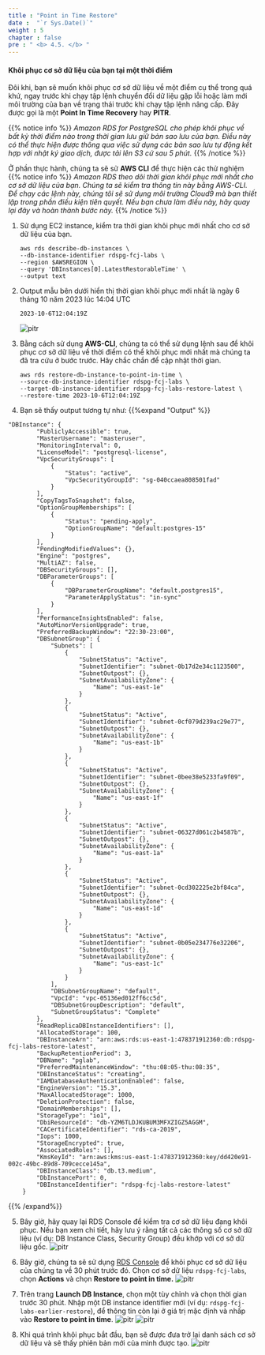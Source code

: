 ```yaml
---
title : "Point in Time Restore"
date :  "`r Sys.Date()`" 
weight : 5
chapter : false
pre : " <b> 4.5. </b> "
---
```



#### Khôi phục cơ sở dữ liệu của bạn tại một thời điểm

Đôi khi, bạn sẽ muốn khôi phục cơ sở dữ liệu về một điểm cụ thể trong quá khứ, ngay trước khi chạy tập lệnh chuyển đổi dữ liệu gặp lỗi hoặc làm mới môi trường của bạn về trạng thái trước khi chạy tập lệnh nâng cấp. Đây được gọi là một **Point In Time Recovery** hay **PITR**.

{{% notice info %}}
*Amazon RDS for PostgreSQL cho phép khôi phục về bất kỳ thời điểm nào trong thời gian lưu giữ bản sao lưu của bạn. Điều này có thể thực hiện được thông qua việc sử dụng các bản sao lưu tự động kết hợp với nhật ký giao dịch, được tải lên S3 cứ sau 5 phút.*
{{% /notice %}}

Ở phần thực hành, chúng ta sẽ sử **AWS CLI** để thực hiện các thử nghiệm
{{% notice info %}}
*Amazon RDS theo dõi thời gian khôi phục mới nhất cho cơ sở dữ liệu của bạn. Chúng ta sẽ kiểm tra thông tin này bằng AWS-CLI. Để chạy các lệnh này, chúng tôi sẽ sử dụng môi trường Cloud9 mà bạn thiết lập trong phần điều kiện tiên quyết. Nếu bạn chưa làm điều này, hãy quay lại đây và hoàn thành bước này.*
{{% /notice %}}

1. Sử dụng EC2 instance, kiểm tra thời gian khôi phục mới nhất cho cơ sở dữ liệu của bạn.

    ```
    aws rds describe-db-instances \
    --db-instance-identifier rdspg-fcj-labs \
    --region $AWSREGION \
    --query 'DBInstances[0].LatestRestorableTime' \
    --output text
    ```

2. Output mẫu bên dưới hiển thị thời gian khôi phục mới nhất là ngày 6 tháng 10 năm 2023 lúc 14:04 UTC

    ```
    2023-10-6T12:04:19Z
    ```
    ![pitr](/images/4/4-5/1.png)

3. Bằng cách sử dụng **AWS-CLI**, chúng ta có thể sử dụng lệnh sau để khôi phục cơ sở dữ liệu về thời điểm có thể khôi phục mới nhất mà chúng ta đã tra cứu ở bước trước. Hãy chắc chắn để cập nhật thời gian.

    ```
    aws rds restore-db-instance-to-point-in-time \
    --source-db-instance-identifier rdspg-fcj-labs \
    --target-db-instance-identifier rdspg-fcj-labs-restore-latest \
    --restore-time 2023-10-6T12:04:19Z
    ```

4. Bạn sẽ thấy output tương tự như:
{{%expand "Output" %}}
```
"DBInstance": {
        "PubliclyAccessible": true,
        "MasterUsername": "masteruser",
        "MonitoringInterval": 0,
        "LicenseModel": "postgresql-license",
        "VpcSecurityGroups": [
            {
                "Status": "active",
                "VpcSecurityGroupId": "sg-040ccaea808501fad"
            }
        ],
        "CopyTagsToSnapshot": false,
        "OptionGroupMemberships": [
            {
                "Status": "pending-apply",
                "OptionGroupName": "default:postgres-15"
            }
        ],
        "PendingModifiedValues": {},
        "Engine": "postgres",
        "MultiAZ": false,
        "DBSecurityGroups": [],
        "DBParameterGroups": [
            {
                "DBParameterGroupName": "default.postgres15",
                "ParameterApplyStatus": "in-sync"
            }
        ],
        "PerformanceInsightsEnabled": false,
        "AutoMinorVersionUpgrade": true,
        "PreferredBackupWindow": "22:30-23:00",
        "DBSubnetGroup": {
            "Subnets": [
                {
                    "SubnetStatus": "Active",
                    "SubnetIdentifier": "subnet-0b17d2e34c1123500",
                    "SubnetOutpost": {},
                    "SubnetAvailabilityZone": {
                        "Name": "us-east-1e"
                    }
                },
                {
                    "SubnetStatus": "Active",
                    "SubnetIdentifier": "subnet-0cf079d239ac29e77",
                    "SubnetOutpost": {},
                    "SubnetAvailabilityZone": {
                        "Name": "us-east-1b"
                    }
                },
                {
                    "SubnetStatus": "Active",
                    "SubnetIdentifier": "subnet-0bee38e5233fa9f09",
                    "SubnetOutpost": {},
                    "SubnetAvailabilityZone": {
                        "Name": "us-east-1f"
                    }
                },
                {
                    "SubnetStatus": "Active",
                    "SubnetIdentifier": "subnet-06327d061c2b4587b",
                    "SubnetOutpost": {},
                    "SubnetAvailabilityZone": {
                        "Name": "us-east-1a"
                    }
                },
                {
                    "SubnetStatus": "Active",
                    "SubnetIdentifier": "subnet-0cd302225e2bf84ca",
                    "SubnetOutpost": {},
                    "SubnetAvailabilityZone": {
                        "Name": "us-east-1d"
                    }
                },
                {
                    "SubnetStatus": "Active",
                    "SubnetIdentifier": "subnet-0b05e234776e32206",
                    "SubnetOutpost": {},
                    "SubnetAvailabilityZone": {
                        "Name": "us-east-1c"
                    }
                }
            ],
            "DBSubnetGroupName": "default",
            "VpcId": "vpc-05136ed012ff6cc5d",
            "DBSubnetGroupDescription": "default",
            "SubnetGroupStatus": "Complete"
        },
        "ReadReplicaDBInstanceIdentifiers": [],
        "AllocatedStorage": 100,
        "DBInstanceArn": "arn:aws:rds:us-east-1:478371912360:db:rdspg-fcj-labs-restore-latest",
        "BackupRetentionPeriod": 3,
        "DBName": "pglab",
        "PreferredMaintenanceWindow": "thu:08:05-thu:08:35",
        "DBInstanceStatus": "creating",
        "IAMDatabaseAuthenticationEnabled": false,
        "EngineVersion": "15.3",
        "MaxAllocatedStorage": 1000,
        "DeletionProtection": false,
        "DomainMemberships": [],
        "StorageType": "io1",
        "DbiResourceId": "db-YZM6TLDJKUBUM3MFXZIGZ5AGGM",
        "CACertificateIdentifier": "rds-ca-2019",
        "Iops": 1000,
        "StorageEncrypted": true,
        "AssociatedRoles": [],
        "KmsKeyId": "arn:aws:kms:us-east-1:478371912360:key/dd420e91-002c-49bc-89d8-709cecce145a",
        "DBInstanceClass": "db.t3.medium",
        "DbInstancePort": 0,
        "DBInstanceIdentifier": "rdspg-fcj-labs-restore-latest"
    }

```

{{% /expand%}}

5. Bây giờ, hãy quay lại RDS Console để kiểm tra cơ sở dữ liệu đang khôi phục. Nếu bạn xem chi tiết, hãy lưu ý rằng tất cả các thông số cơ sở dữ liệu (ví dụ: DB Instance Class, Security Group) đều khớp với cơ sở dữ liệu gốc.
![pitr](/images/4/4-5/2.png)

6. Bây giờ, chúng ta sẽ sử dụng [RDS Console](https://console.aws.amazon.com/rds/home#databases:) để khôi phục cơ sở dữ liệu của chúng ta về 30 phút trước đó. Chọn cơ sở dữ liệu ``rdspg-fcj-labs``, chọn **Actions** và chọn **Restore to point in time.**
![pitr](/images/4/4-5/3.png)

7. Trên trang **Launch DB Instance**, chọn một tùy chỉnh và chọn thời gian trước 30 phút. Nhập một DB instance identifier mới (ví dụ: ``rdspg-fcj-labs-earlier-restore``), để thông tin còn lại ở giá trị mặc định và nhấp vào **Restore to point in time**.
![pitr](/images/4/4-5/4.png)
![pitr](/images/4/4-5/5.png)

8. Khi quá trình khôi phục bắt đầu, bạn sẽ được đưa trở lại danh sách cơ sở dữ liệu và sẽ thấy phiên bản mới của mình được tạo.
![pitr](/images/4/4-5/6.png)